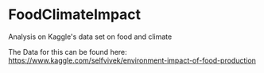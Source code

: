 # FoodClimateImpact
Analysis on Kaggle's data set on food and climate

The Data for this can be found here: https://www.kaggle.com/selfvivek/environment-impact-of-food-production
